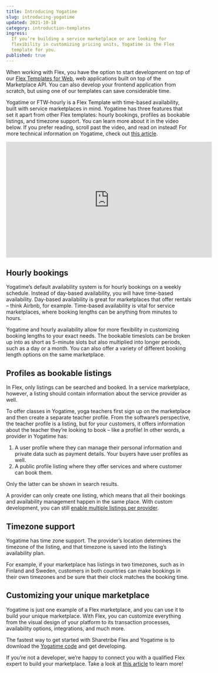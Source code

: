```yaml
---
title: Introducing Yogatime
slug: introducing-yogatime
updated: 2021-10-18
category: introduction-templates
ingress:
  If you’re building a service marketplace or are looking for
  flexibility in customizing pricing units, Yogatime is the Flex
  template for you.
published: true
---
```


When working with Flex, you have the option to start development on top
of our
[Flex Templates for Web](https://www.sharetribe.com/docs/ftw-introduction/how-to-customize-ftw/),
web applications built on top of the Marketplace API. You can also
develop your frontend application from scratch, but using one of our
templates can save considerable time.

Yogatime or FTW-hourly is a Flex Template with time-based availability,
built with service marketplaces in mind. Yogatime has three features
that set it apart from other Flex templates: hourly bookings, profiles
as bookable listings, and timezone support. You can learn more about it
in the video below. If you prefer reading, scroll past the video, and
read on instead! For more technical information on Yogatime, check out
[this article](https://www.sharetribe.com/docs/ftw-introduction/ftw-hourly/).

<iframe width="560" height="315" src="https://www.youtube.com/embed/vbw6_wm9E4g" title="YouTube video player" frameborder="0" allow="accelerometer; autoplay; clipboard-write; encrypted-media; gyroscope; picture-in-picture" allowfullscreen></iframe>

## Hourly bookings

Yogatime’s default availability system is for hourly bookings on a
weekly schedule. Instead of day-based availability, you will have
time-based availability. Day-based availability is great for
marketplaces that offer rentals – think Airbnb, for example. Time-based
availability is vital for service marketplaces, where booking lengths
can be anything from minutes to hours.

Yogatime and hourly availability allow for more flexibility in
customizing booking lengths to your exact needs. The bookable timeslots
can be broken up into as short as 5-minute slots but also multiplied
into longer periods, such as a day or a month. You can also offer a
variety of different booking length options on the same marketplace.

## Profiles as bookable listings

In Flex, only listings can be searched and booked. In a service
marketplace, however, a listing should contain information about the
service provider as well.

To offer classes in Yogatime, yoga teachers first sign up on the
marketplace and then create a separate teacher profile. From the
software’s perspective, the teacher profile is a listing, but for your
customers, it offers information about the teacher they’re looking to
book – like a profile! In other words, a provider in Yogatime has:

1. A user profile where they can manage their personal information and
   private data such as payment details. Your buyers have user profiles
   as well.
2. A public profile listing where they offer services and where customer
   can book them.

Only the latter can be shown in search results.

A provider can only create one listing, which means that all their
bookings and availability management happen in the same place. With
custom development, you can still
[enable multiple listings per provider](https://www.sharetribe.com/docs/ftw-introduction/ftw-hourly/#each-provider-can-have-only-one-listing).

## Timezone support

Yogatime has time zone support. The provider’s location determines the
timezone of the listing, and that timezone is saved into the listing’s
availability plan.

For example, if your marketplace has listings in two timezones, such as
in Finland and Sweden, customers in both countries can make bookings in
their own timezones and be sure that their clock matches the booking
time.

## Customizing your unique marketplace

Yogatime is just one example of a Flex marketplace, and you can use it
to build your unique marketplace. With Flex, you can customize
everything from the visual design of your platform to its transaction
processes, availability options, integrations, and much more.

The fastest way to get started with Sharetribe Flex and Yogatime is to
download the [Yogatime code](https://github.com/sharetribe/ftw-hourly)
and get developing.

If you’re not a developer, we’re happy to connect you with a qualified
Flex expert to build your marketplace. Take a look at
[this article](https://www.sharetribe.com/docs/operator-guides/how-to-hire-developer/)
to learn more!
